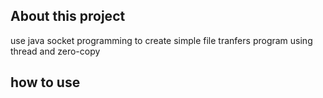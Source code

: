 ## About this project
use java socket programming to create simple file tranfers program using thread and zero-copy

## how to use 

